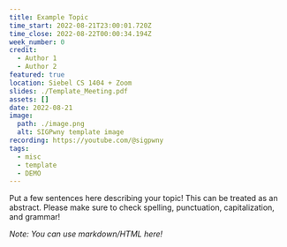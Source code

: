 ```yaml
---
title: Example Topic
time_start: 2022-08-21T23:00:01.720Z
time_close: 2022-08-22T00:00:34.194Z
week_number: 0
credit:
  - Author 1
  - Author 2
featured: true
location: Siebel CS 1404 + Zoom
slides: ./Template_Meeting.pdf
assets: []
date: 2022-08-21
image:
  path: ./image.png
  alt: SIGPwny template image
recording: https://youtube.com/@sigpwny
tags:
  - misc
  - template
  - DEMO
---
```


Put a few sentences here describing your topic! This can be treated as an abstract. Please make sure to check spelling, punctuation, capitalization, and grammar!

*Note: You can use markdown/HTML here!*